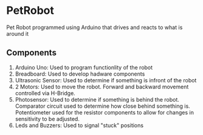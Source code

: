 # PetRobot
Pet Robot programmed using Arduino that drives and reacts to what is around it
## Components
1. Arduino Uno: Used to program functionlity of the robot
3. Breadboard: Used to develop hadware components
4. Ultrasonic Sensor: Used to determine if something is infront of the robot
5. 2 Motors: Used to move the robot. Forward and backward movement controlled via H-Bridge.
6. Photosensor: Used to determine if something is behind the robot. Comparator circuit used to determine how close behind something is. Potentiometer used for the resistor components to allow for changes in sensitivity to be adjusted.
7. Leds and Buzzers: Used to signal "stuck" positions
